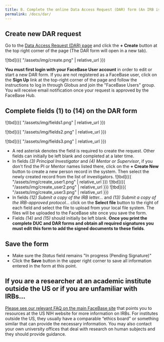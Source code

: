 ```yaml
---
title: B. Complete the online Data Access Request (DAR) form (An IRB is required)
permalink: /docs/dar/
---
```


## Create new DAR request

Go to the [Data Access Request (DAR) page]([/chaise/recordset/#1/isa:data_access_request](https://www.facebase.org/chaise/recordset/#1/isa:data_access_request@sort(RCT::desc::,RID))) and click the **+ Create** button at the top right corner of the page (The DAR form will open in a new tab).

![tbd]({{ "/assets/img/create.png" | relative_url }})

**You must first login with your FaceBase User account** in order to edit or start a new DAR form. If you are not registered as a FaceBase user, click on the **Sign Up** link at the top-right corner of the page and follow the instructions to log in through Globus and join the "FaceBase Users" group. You will receive email notification once your request is approved by the FaceBase Hub.

## Complete fields (1) to (14) on the DAR form

![tbd]({{ "/assets/img/fields1.png" | relative_url }})

![tbd]({{ "/assets/img/fields2.png" | relative_url }})

![tbd]({{ "/assets/img/fields3.png" | relative_url }})

- A red asterisk denotes the field is required to create the request. Other fields can initially be left blank and completed at a later time.
- In fields *(3) Principal Investigator* and *(4) Mentor or Supervisor*, if you don't find the PI or Mentor names listed there, click on the **+ Create New** button to create a new person record in the system. Then select the newly created record from the list of investigators.
    ![tbd]({{ "/assets/img/create_user1.png" | relative_url }})
    ![tbd]({{ "/assets/img/create_user2.png" | relative_url }})
    ![tbd]({{ "/assets/img/create_user3.png" | relative_url }})
- In fields *(12) Submit a copy of the IRB letter...* and *(13) Submit a copy of the IRB-approved protocol...* click on the **Select file** button to the right of each field and select the file to upload from your local file system. The files will be uploaded to the FaceBase site once you save the form.
- Fields *(14)* and *(15)* should initially be left blank. **Once you print the complete DUC and DAR forms and obtain all required signatures you must edit this form to add the signed documents to these fields**.

## Save the form

- Make sure the *Status* field remains "In progress (Pending Signature)"
- Click the **Save** button in the upper right corner to save all information entered in the form at this point.

## If you are a researcher at an academic institute outside the US or if you are unfamiliar with IRBs...

[Please see our relevant FAQ on the main FaceBase site](https://www.facebase.org/help/faqs/#irb) that points you to resources at the US NIH website for more information on IRBs. For institutes outside the US, they usually have a comparable “ethics board” or something similar that can provide the necessary information. You may also contact your own university offices that deal with research on human subjects and they should provide guidance.
